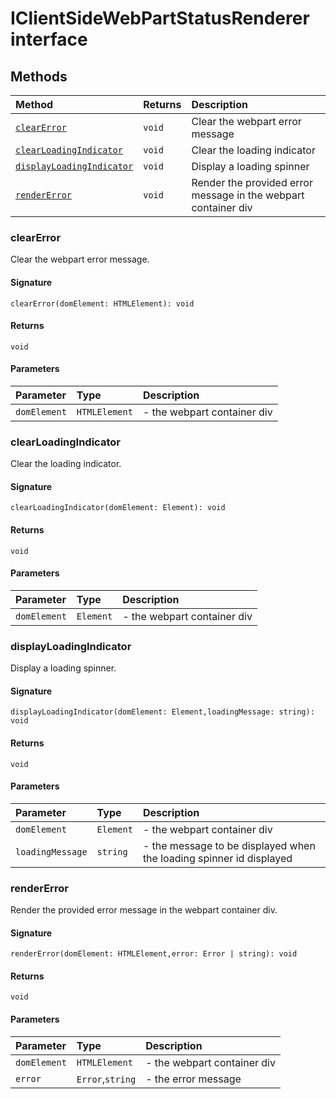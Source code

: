 # IClientSideWebPartStatusRenderer interface













## Methods

| Method	   |  Returns	| Description|
|:-------------|:-------|:-----------|
|[`clearError`](#clearerror)      | `void` | Clear the webpart error message |
|[`clearLoadingIndicator`](#clearloadingindicator)      | `void` | Clear the loading indicator |
|[`displayLoadingIndicator`](#displayloadingindicator)      | `void` | Display a loading spinner |
|[`renderError`](#rendererror)      | `void` | Render the provided error message in the webpart container div |



### clearError

Clear the webpart error message.

#### Signature
`clearError(domElement: HTMLElement): void`

#### Returns
`void`


#### Parameters


| Parameter	   | Type    | Description |
|:-------------|:---------------|:------------|
| `domElement`    | `HTMLElement` | - the webpart container div |


### clearLoadingIndicator

Clear the loading indicator.

#### Signature
`clearLoadingIndicator(domElement: Element): void`

#### Returns
`void`


#### Parameters


| Parameter	   | Type    | Description |
|:-------------|:---------------|:------------|
| `domElement`    | `Element` | - the webpart container div |


### displayLoadingIndicator

Display a loading spinner.

#### Signature
`displayLoadingIndicator(domElement: Element,loadingMessage: string): void`

#### Returns
`void`


#### Parameters


| Parameter	   | Type    | Description |
|:-------------|:---------------|:------------|
| `domElement`    | `Element` | - the webpart container div |
| `loadingMessage`    | `string` | - the message to be displayed when the loading spinner id displayed |


### renderError

Render the provided error message in the webpart container div.

#### Signature
`renderError(domElement: HTMLElement,error: Error | string): void`

#### Returns
`void`


#### Parameters


| Parameter	   | Type    | Description |
|:-------------|:---------------|:------------|
| `domElement`    | `HTMLElement` | - the webpart container div |
| `error`    | `Error`,`string` | - the error message |

